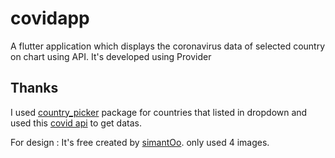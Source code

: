 # covidapp


A flutter application which displays the coronavirus data of selected country on chart using API. It's developed using Provider



## Thanks

I used [country_picker](https://pub.dev/packages/country_picker) package for countries that listed in dropdown and used this [covid api](https://github.com/javieraviles/covidAPI) to get datas.

For design : It's free created by [simantOo](https://dribbble.com/shots/11015463-Covid-19-App-Free).  only used 4 images.

 







          

